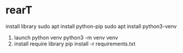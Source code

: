 # rearT

install library
  sudo apt install python-pip
  sudo apt install python3-venv

1. launch python venv
  python3 -m venv venv
2. install require library
  pip install -r requirements.txt
